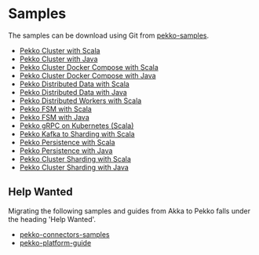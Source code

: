 # Samples

The samples can be download using Git from [pekko-samples](https://github.com/apache/incubator-pekko-samples).

* [Pekko Cluster with Scala](https://pekko.apache.org/docs/pekko-samples/current/pekko-sample-cluster-scala/)
* [Pekko Cluster with Java](https://pekko.apache.org/docs/pekko-samples/current/pekko-sample-cluster-java/)
* [Pekko Cluster Docker Compose with Scala](https://pekko.apache.org/docs/pekko-samples/current/pekko-sample-cluster-docker-compose-scala/)
* [Pekko Cluster Docker Compose with Java](https://pekko.apache.org/docs/pekko-samples/current/pekko-sample-cluster-docker-compose-java/)
* [Pekko Distributed Data with Scala](https://pekko.apache.org/docs/pekko-samples/current/pekko-sample-distributed-data-scala/)
* [Pekko Distributed Data with Java](https://pekko.apache.org/docs/pekko-samples/current/pekko-sample-distributed-data-java/)
* [Pekko Distributed Workers with Scala](https://pekko.apache.org/docs/pekko-samples/current/pekko-sample-distributed-workers-scala/)
* [Pekko FSM with Scala](https://pekko.apache.org/docs/pekko-samples/current/pekko-sample-fsm-scala/)
* [Pekko FSM with Java](https://pekko.apache.org/docs/pekko-samples/current/pekko-sample-fsm-java/)
* [Pekko gRPC on Kubernetes (Scala)](https://pekko.apache.org/docs/pekko-samples/current/pekko-sample-grpc-kubernetes-scala/)
* [Pekko Kafka to Sharding with Scala](https://pekko.apache.org/docs/pekko-samples/current/pekko-sample-kafka-to-sharding-scala/)
* [Pekko Persistence with Scala](https://pekko.apache.org/docs/pekko-samples/current/pekko-sample-persistence-scala/)
* [Pekko Persistence with Java](https://pekko.apache.org/docs/pekko-samples/current/pekko-sample-persistence-java/)
* [Pekko Cluster Sharding with Scala](https://pekko.apache.org/docs/pekko-samples/current/pekko-sample-sharding-scala/)
* [Pekko Cluster Sharding with Java](https://pekko.apache.org/docs/pekko-samples/current/pekko-sample-sharding-java/)

## Help Wanted

Migrating the following samples and guides from Akka to Pekko falls under the heading 'Help Wanted'.

* [pekko-connectors-samples](https://github.com/apache/incubator-pekko-connectors-samples)
* [pekko-platform-guide](https://github.com/apache/incubator-pekko-platform-guide)